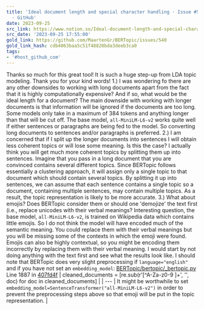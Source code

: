 ```yaml
---
title: 'Ideal document length and special character handling · Issue #540 · MaartenGr/BERTopic
  · GitHub'
date: 2023-09-25
src_link: https://www.notion.so/Ideal-document-length-and-special-character-handling-Issue-540-MaartenGr-BERTopic-GitHub-985a48da06fe4cecb955958231b6e389
src_date: '2023-09-25 17:55:00'
gold_link: https://github.com/MaartenGr/BERTopic/issues/540
gold_link_hash: cdb4063baa5c51f48820bda3deeb3ca0
tags:
- '#host_github_com'
---
```


 Thanks so much for this great tool! It is such a huge step-up from LDA topic modeling.  Thank you for your kind words!  1.) I was wondering fo there are any other downsides to working with long documents apart from the fact that it is highly computationally expensive? And if so, what would be the ideal length for a document?  The main downside with working with longer documents is that information will be ignored if the documents are too long. Some models only take in a maximum of 384 tokens and anything longer than that will be cut off. The base model, `all-MiniLM-L6-v2` works quite well if either sentences or paragraphs are being fed to the model. So converting long documents to sentences and/or paragraphs is preferred.  2.) I am concerned that if I split up the longer documents into sentences I will obtain less coherent topics or will lose some meaning. Is this the case?  I actually think you will get much more coherent topics by splitting them up into sentences. Imagine that you pass in a long document that you are convinced contains several different topics. Since BERTopic follows essentially a clustering approach, it will assign only a single topic to that document which should contain several topics. By splitting it up into sentences, we can assume that each sentence contains a single topic so a document, containing multiple sentences, may contain multiple topics. As a result, the topic representation is likely to be more accurate.  3.) What about emojis? Does BERTopic consider them or should one 'demojize' the text first (i.e., replace unicodes with their verbal meanings?  Interesting question, the base model, `all-MiniLM-L6-v2`, is trained on Wikipedia data which contains little emojis. So I do not think the model will have encoded much of the semantic meaning. You could replace them with their verbal meanings but you will be missing some of the contexts in which the emoji were found. Emojis can also be highly contextual, so you might be encoding them incorrectly by replacing them with their verbal meaning. I would start by not doing anything with the text first and see what the results look like. I should note that BERTopic does very slight preprocessing if `language="english"` and if you have not set an `embedding_model`:  [BERTopic/bertopic/\_bertopic.py](https://github.com/MaartenGr/BERTopic/blob/407fd4fdf2e05e80019c1c217972bf3314a41040/bertopic/_bertopic.py#L1887)    Line 1887  in  [407fd4f](/MaartenGr/BERTopic/commit/407fd4fdf2e05e80019c1c217972bf3314a41040)   | cleaned\_documents = [re.sub(r'[^A-Za-z0-9 ]+', '', doc) for doc in cleaned\_documents] | | --- |  It might be worthwhile to set `embedding_model=SentenceTransformer("all-MiniLM-L6-v2")` in order to prevent the preprocessing steps above so that emoji will be put in the topic representation. |